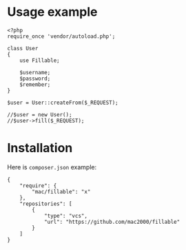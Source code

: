 Usage example
=============

    <?php
    require_once 'vendor/autoload.php';

    class User
    {
        use Fillable;

        $username;
        $password;
        $remember;
    }

    $user = User::createFrom($_REQUEST);

    //$user = new User();
    //$user->fill($_REQUEST);

Installation
============

Here is `composer.json` example:

    {
        "require": {
            "mac/fillable": "x"
        },
        "repositories": [
            {
                "type": "vcs",
                "url": "https://github.com/mac2000/fillable"
            }
        ]
    }

